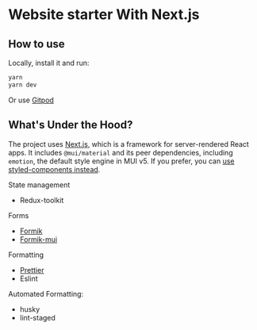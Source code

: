 # Website starter With Next.js

## How to use

Locally, install it and run:

```sh
yarn
yarn dev
```

Or use [Gitpod](https://www.gitpod.io/docs/gitlab-integration)

## <!-- #default-branch-switch -->

## What's Under the Hood?

The project uses [Next.js](https://github.com/vercel/next.js), which is a framework for server-rendered React apps.
It includes `@mui/material` and its peer dependencies, including `emotion`, the default style engine in MUI v5. If you prefer, you can [use styled-components instead](https://mui.com/guides/interoperability/#styled-components).

State management

- Redux-toolkit

Forms

- [Formik](https://github.com/jaredpalmer/formik)
- [Formik-mui](https://github.com/stackworx/formik-mui)

Formatting

- [Prettier](https://github.com/prettier/prettier)
- Eslint

Automated Formatting:

- husky
- lint-staged
